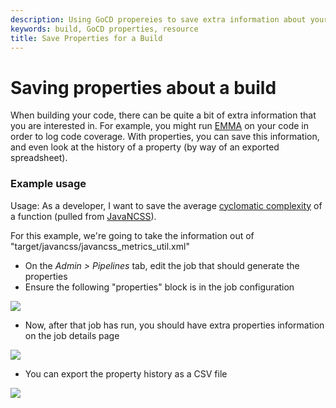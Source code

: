 ```yaml
---
description: Using GoCD propereies to save extra information about your build.
keywords: build, GoCD properties, resource
title: Save Properties for a Build
---
```


# Saving properties about a build

When building your code, there can be quite a bit of extra information that you are interested in. For example, you might run [EMMA](http://emma.sourceforge.net/) on your code in order to log code coverage. With properties, you can save this information, and even look at the history of a property (by way of an exported spreadsheet).

### Example usage

Usage: As a developer, I want to save the average [cyclomatic complexity](http://en.wikipedia.org/wiki/Cyclomatic_complexity) of a function (pulled from [JavaNCSS](http://www.kclee.de/clemens/java/javancss/)).

For this example, we're going to take the information out of "target/javancss/javancss\_metrics\_util.xml"

- On the _Admin > Pipelines_ tab, edit the job that should generate the properties
- Ensure the following "properties" block is in the job configuration

![](../images/2_properties_config.png)

- Now, after that job has run, you should have extra properties information on the job details page

![](../images/3_view_property.png)

- You can export the property history as a CSV file

![](../images/4_export_property.png)
